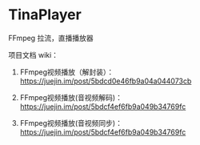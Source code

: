 # TinaPlayer
FFmpeg 拉流，直播播放器

项目文档 wiki：

1. FFmpeg视频播放（解封装）： https://juejin.im/post/5bdcd0e46fb9a04a044073cb

2. FFmpeg视频播放(音视频解码)：https://juejin.im/post/5bdcf4ef6fb9a049b34769fc

3. FFmpeg视频播放(音视频同步)：https://juejin.im/post/5bdcf4ef6fb9a049b34769fc

